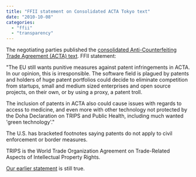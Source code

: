 ```yaml
---
title: "FFII statement on Consolidated ACTA Tokyo text"
date: "2010-10-08"
categories: 
  - "ffii"
  - "transparency"
---
```


The negotiating parties published the [consolidated Anti-Counterfeiting Trade Agreement (ACTA) text](http://keionline.org/node/962). FFII statement:

"The EU still wants punitive measures against patent infringements in ACTA. In our opinion, this is irresponsible. The software field is plagued by patents and holders of huge patent portfolios could decide to eliminate competition from startups, small and medium sized enterprises and open source projects, on their own, or by using a proxy, a patent troll.

The inclusion of patents in ACTA also could cause issues with regards to access to medicine, and even more with other technology not protected by the Doha Declaration on TRIPS and Public Health, including much wanted 'green technology'."

The U.S. has bracketed footnotes saying patents do not apply to civil enforcement or border measures.

TRIPS is the World Trade Organization Agreement on Trade-Related Aspects of Intellectual Property Rights.

[Our earlier statement](http://78.46.111.154/wordpress/?p=19) is still true.
